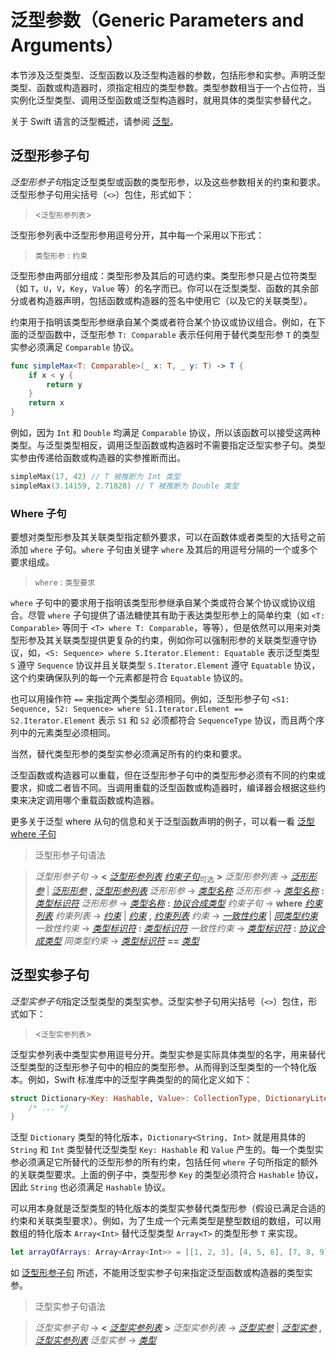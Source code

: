 # 泛型参数（Generic Parameters and Arguments）

本节涉及泛型类型、泛型函数以及泛型构造器的参数，包括形参和实参。声明泛型类型、函数或构造器时，须指定相应的类型参数。类型参数相当于一个占位符，当实例化泛型类型、调用泛型函数或泛型构造器时，就用具体的类型实参替代之。

关于 Swift 语言的泛型概述，请参阅 [泛型](../chapter2/22_Generics.html)。

<a name="generic_parameter"></a>
## 泛型形参子句

*泛型形参子句*指定泛型类型或函数的类型形参，以及这些参数相关的约束和要求。泛型形参子句用尖括号（`<>`）包住，形式如下：

> <`泛型形参列表`>

泛型形参列表中泛型形参用逗号分开，其中每一个采用以下形式：

> `类型形参` : `约束`

泛型形参由两部分组成：类型形参及其后的可选约束。类型形参只是占位符类型（如 `T`，`U`，`V`，`Key`，`Value` 等）的名字而已。你可以在泛型类型、函数的其余部分或者构造器声明，包括函数或构造器的签名中使用它（以及它的关联类型）。

约束用于指明该类型形参继承自某个类或者符合某个协议或协议组合。例如，在下面的泛型函数中，泛型形参 `T: Comparable` 表示任何用于替代类型形参 `T` 的类型实参必须满足 `Comparable` 协议。

```swift
func simpleMax<T: Comparable>(_ x: T, _ y: T) -> T {
    if x < y {
        return y
    }
    return x
}
```

例如，因为 `Int` 和 `Double` 均满足 `Comparable` 协议，所以该函数可以接受这两种类型。与泛型类型相反，调用泛型函数或构造器时不需要指定泛型实参子句。类型实参由传递给函数或构造器的实参推断而出。

```swift
simpleMax(17, 42) // T 被推断为 Int 类型
simpleMax(3.14159, 2.71828) // T 被推断为 Double 类型
```

<a name="where_clauses"></a>
### Where 子句

要想对类型形参及其关联类型指定额外要求，可以在函数体或者类型的大括号之前添加 `where` 子句。`where` 子句由关键字 `where` 及其后的用逗号分隔的一个或多个要求组成。

> `where` : `类型要求`

`where` 子句中的要求用于指明该类型形参继承自某个类或符合某个协议或协议组合。尽管 `where` 子句提供了语法糖使其有助于表达类型形参上的简单约束（如 `<T: Comparable>` 等同于 `<T> where T: Comparable`，等等），但是依然可以用来对类型形参及其关联类型提供更复杂的约束，例如你可以强制形参的关联类型遵守协议，如，`<S: Sequence> where S.Iterator.Element: Equatable` 表示泛型类型 `S` 遵守 `Sequence` 协议并且关联类型 `S.Iterator.Element` 遵守 `Equatable` 协议，这个约束确保队列的每一个元素都是符合 `Equatable` 协议的。

也可以用操作符 `==` 来指定两个类型必须相同。例如，泛型形参子句 `<S1: Sequence, S2: Sequence> where S1.Iterator.Element == S2.Iterator.Element` 表示 `S1` 和 `S2` 必须都符合 `SequenceType` 协议，而且两个序列中的元素类型必须相同。

当然，替代类型形参的类型实参必须满足所有的约束和要求。

泛型函数或构造器可以重载，但在泛型形参子句中的类型形参必须有不同的约束或要求，抑或二者皆不同。当调用重载的泛型函数或构造器时，编译器会根据这些约束来决定调用哪个重载函数或构造器。

更多关于泛型 where 从句的信息和关于泛型函数声明的例子，可以看一看 [泛型 where 子句](https://github.com/numbbbbb/the-swift-programming-language-in-chinese/blob/gh-pages/source/chapter2/22_Generics.html#where_clauses)

> 泛型形参子句语法
> 
<a name="generic-parameter-clause"></a>
> *泛型形参子句* → **<** [*泛型形参列表*](#generic-parameter-list) [*约束子句*](#requirement-clause)<sub>可选</sub> **>**
<a name="generic-parameter-list"></a>
> *泛型形参列表* → [*泛形形参*](#generic-parameter) | [*泛形形参*](#generic-parameter) **,** [*泛型形参列表*](#generic-parameter-list)
<a name="generic-parameter"></a>
> *泛形形参* → [*类型名称*](03_Types.html#type-name)
> *泛形形参* → [*类型名称*](03_Types.html#type-name)    **:** [*类型标识符*](03_Types.html#type-identifier)
> *泛形形参* → [*类型名称*](03_Types.html#type-name)    **:** [*协议合成类型*](03_Types.html#protocol-composition-type)
> <a name="requirement-clause"></a>
> *约束子句* → **where** [*约束列表*](#requirement-list)
<a name="requirement-list"></a>
> *约束列表* → [*约束*](#requirement) | [*约束*](#requirement) **,** [*约束列表*](#requirement-list)
<a name="requirement"></a>
> *约束* → [*一致性约束*](#conformance-requirement) | [*同类型约束*](#same-type-requirement)
> <a name="conformance-requirement"></a>
> *一致性约束* → [*类型标识符*](03_Types.html#type-identifier) **:** [*类型标识符*](03_Types.html#type-identifier)
> *一致性约束* → [*类型标识符*](03_Types.html#type-identifier) **:** [*协议合成类型*](03_Types.html#protocol-composition-type)
<a name="same-type-requirement"></a>
> *同类型约束* → [*类型标识符*](03_Types.html#type-identifier) **==** [*类型*](03_Types.html#type)

<a name="generic_argument"></a>
## 泛型实参子句

*泛型实参子句*指定泛型类型的类型实参。泛型实参子句用尖括号（`<>`）包住，形式如下：

> <`泛型实参列表`>

泛型实参列表中类型实参用逗号分开。类型实参是实际具体类型的名字，用来替代泛型类型的泛型形参子句中的相应的类型形参。从而得到泛型类型的一个特化版本。例如，Swift 标准库中的泛型字典类型的的简化定义如下：

```swift
struct Dictionary<Key: Hashable, Value>: CollectionType, DictionaryLiteralConvertible {
    /* ... */
}
```

泛型 `Dictionary` 类型的特化版本，`Dictionary<String, Int>` 就是用具体的 `String` 和 `Int` 类型替代泛型类型 `Key: Hashable` 和 `Value` 产生的。每一个类型实参必须满足它所替代的泛型形参的所有约束，包括任何 `where` 子句所指定的额外的关联类型要求。上面的例子中，类型形参 `Key` 的类型必须符合 `Hashable` 协议，因此 `String` 也必须满足 `Hashable` 协议。

可以用本身就是泛型类型的特化版本的类型实参替代类型形参（假设已满足合适的约束和关联类型要求）。例如，为了生成一个元素类型是整型数组的数组，可以用数组的特化版本 `Array<Int>` 替代泛型类型 `Array<T>` 的类型形参 `T` 来实现。

```swift
let arrayOfArrays: Array<Array<Int>> = [[1, 2, 3], [4, 5, 6], [7, 8, 9]]
```

如 [泛型形参子句](#generic_parameter) 所述，不能用泛型实参子句来指定泛型函数或构造器的类型实参。

> 泛型实参子句语法
> 
<a name="generic-argument-clause"></a>
> *泛型实参子句* → **<** [*泛型实参列表*](#generic-argument-list) **>**
<a name="generic-argument-list"></a>
> *泛型实参列表* → [*泛型实参*](#generic-argument) | [*泛型实参*](#generic-argument) **,** [*泛型实参列表*](#generic-argument-list)
<a name="generic-argument"></a>
> *泛型实参* → [*类型*](03_Types.html#type)
